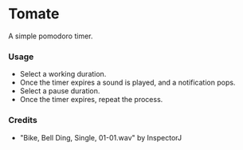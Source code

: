 # Tomate

A simple pomodoro timer.

### Usage

* Select a working duration.
* Once the timer expires a sound is played, and a notification pops.
* Select a pause duration.
* Once the timer expires, repeat the process.

### Credits

* "Bike, Bell Ding, Single, 01-01.wav" by InspectorJ
